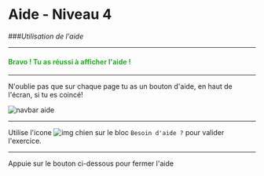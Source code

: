 # Aide - Niveau 4
###_Utilisation de l'aide_

---

#### <span style="color: #20B020">Bravo ! Tu as réussi à afficher l'aide !</span>

---

N'oublie pas que sur chaque page tu as un bouton d'aide, en haut de l'écran, si tu es coincé!

![navbar aide][navbar_aide]

***

Utilise l'icone ![img chien][chien] sur le bloc `Besoin d'aide ?` pour valider l'exercice.

***

Appuie sur le bouton ci-dessous pour fermer l'aide

[navbar_aide]: img/decouverte_navbar_aide.png
[chien]: img/decouverte_dog.png
